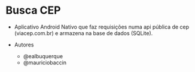 # Busca CEP

- Aplicativo Android Nativo que faz requisições numa api pública de cep (viacep.com.br) e armazena na base de dados (SQLite).

- Autores
    - @ealbuquerque
    - @mauriciobaccin